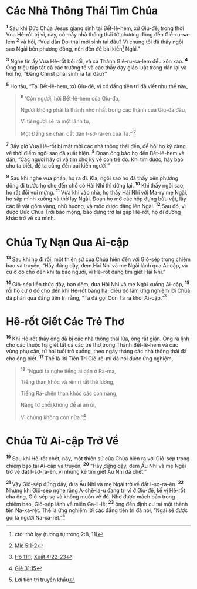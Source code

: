 # Các Nhà Thông Thái Tìm Chúa

<sup><b>1</b></sup> Sau khi Ðức Chúa Jesus giáng sinh tại Bết-lê-hem, xứ Giu-đê, trong thời Vua Hê-rốt trị vì, này, có mấy nhà thông thái từ phương đông đến Giê-ru-sa-lem <sup><b>2</b></sup> và hỏi, “Vua dân Do-thái mới sinh tại đâu? Vì chúng tôi đã thấy ngôi sao Ngài bên phương đông, nên đến để bái kiến[^1-8b6a858a-3da4-4a88-9e0c-249f31966d0b] Ngài.”

<sup><b>3</b></sup> Nghe tin ấy Vua Hê-rốt bối rối, và cả Thành Giê-ru-sa-lem đều xôn xao. <sup><b>4</b></sup> Ông triệu tập tất cả các trưởng tế và các thầy dạy giáo luật trong dân lại và hỏi họ, “Ðấng Christ phải sinh ra tại đâu?”

<sup><b>5</b></sup> Họ tâu, “Tại Bết-lê-hem, xứ Giu-đê, vì có đấng tiên tri đã viết như thế này,

> <sup><b>6</b></sup> ‘Còn ngươi, hỡi Bết-lê-hem của Giu-đa,
>
> Ngươi không phải là thành nhỏ nhất trong các thành của Giu-đa đâu,
>
> Vì từ ngươi sẽ ra một lãnh tụ,
>
> Một Ðấng sẽ chăn dắt dân I-sơ-ra-ên của Ta.’”[^1@-8b6a858a-3da4-4a88-9e0c-249f31966d0b]

<sup><b>7</b></sup> Bấy giờ Vua Hê-rốt bí mật mời các nhà thông thái đến, để hỏi họ kỹ càng về thời điểm ngôi sao đã xuất hiện. <sup><b>8</b></sup> Ðoạn ông bảo họ đến Bết-lê-hem và dặn, “Các ngươi hãy đi và tìm cho kỹ về con trẻ đó. Khi tìm được, hãy báo cho ta biết, để ta cũng đến bái kiến người.”

<sup><b>9</b></sup> Sau khi nghe vua phán, họ ra đi. Kìa, ngôi sao họ đã thấy bên phương đông đi trước họ cho đến chỗ có Hài Nhi thì dừng lại. <sup><b>10</b></sup> Khi thấy ngôi sao, họ rất đỗi vui mừng. <sup><b>11</b></sup> Vừa khi vào nhà, họ thấy Hài Nhi với Ma-ry mẹ Ngài, họ sấp mình xuống và thờ lạy Ngài. Ðoạn họ mở các hộp đựng bửu vật, lấy các lễ vật gồm vàng, nhũ hương, và mộc dược dâng lên Ngài. <sup><b>12</b></sup> Sau đó, vì được Ðức Chúa Trời báo mộng, bảo đừng trở lại gặp Hê-rốt, họ đi đường khác trở về xứ mình.

# Chúa Tỵ Nạn Qua Ai-cập

<sup><b>13</b></sup> Sau khi họ đi rồi, một thiên sứ của Chúa hiện đến với Giô-sép trong chiêm bao và truyền, “Hãy đứng dậy, đem Hài Nhi và mẹ Ngài lánh qua Ai-cập, và cứ ở đó cho đến khi ta bảo ngươi, vì Hê-rốt đang tìm giết Hài Nhi.”

<sup><b>14</b></sup> Giô-sép liền thức dậy, ban đêm, đưa Hài Nhi và mẹ Ngài xuống Ai-cập, <sup><b>15</b></sup> rồi họ cứ ở đó cho đến khi Hê-rốt băng hà; điều đó làm ứng nghiệm lời Chúa đã phán qua đấng tiên tri rằng, “Ta đã gọi Con Ta ra khỏi Ai-cập.”[^2@-8b6a858a-3da4-4a88-9e0c-249f31966d0b]

# Hê-rốt Giết Các Trẻ Thơ

<sup><b>16</b></sup> Khi Hê-rốt thấy ông đã bị các nhà thông thái lừa, ông rất giận. Ông ra lịnh cho các thuộc hạ giết tất cả các trẻ thơ trong Thành Bết-lê-hem và các vùng phụ cận, từ hai tuổi trở xuống, theo ngày tháng các nhà thông thái đã cho ông biết. <sup><b>17</b></sup> Thế là lời Tiên Tri Giê-rê-mi đã nói được ứng nghiệm,

> <sup><b>18</b></sup> “Người ta nghe tiếng ai oán ở Ra-ma,
>
> Tiếng than khóc và rên rỉ rất thê lương,
>
> Tiếng Ra-chên than khóc các con nàng,
>
> Nàng từ chối không để ai an ủi,
>
> Vì chúng không còn nữa.”[^3@-8b6a858a-3da4-4a88-9e0c-249f31966d0b]

# Chúa Từ Ai-cập Trở Về

<sup><b>19</b></sup> Sau khi Hê-rốt chết, này, một thiên sứ của Chúa hiện ra với Giô-sép trong chiêm bao tại Ai-cập và truyền, <sup><b>20</b></sup> “Hãy đứng dậy, đem Ấu Nhi và mẹ Ngài trở về đất I-sơ-ra-ên, vì những kẻ tìm giết Ấu Nhi đã chết.”

<sup><b>21</b></sup> Vậy Giô-sép đứng dậy, đưa Ấu Nhi và mẹ Ngài trở về đất I-sơ-ra-ên. <sup><b>22</b></sup> Nhưng khi Giô-sép nghe rằng A-chê-la-u đang trị vì ở Giu-đê, kế vị Hê-rốt cha ông, Giô-sép sợ và không muốn về đó. Nhờ được mách bảo trong chiêm bao, Giô-sép lánh về miền Ga-li-lê; <sup><b>23</b></sup> ông đến định cư tại một thành tên Na-xa-rét. Thế là ứng nghiệm lời các đấng tiên tri đã nói, “Ngài sẽ được gọi là người Na-xa-rét.”[^2-8b6a858a-3da4-4a88-9e0c-249f31966d0b]

[^1-8b6a858a-3da4-4a88-9e0c-249f31966d0b]: ctd: thờ lạy (tương tự trong 2:8, 11)

[^2-8b6a858a-3da4-4a88-9e0c-249f31966d0b]: Lời tiên tri truyền khẩu

[^1@-8b6a858a-3da4-4a88-9e0c-249f31966d0b]: [Mic 5:1-2](/passage/?search=Mic.5.1-Mic.5.2&version=BD2011)

[^2@-8b6a858a-3da4-4a88-9e0c-249f31966d0b]: [Hô 11:1](/passage/?search=Hos.11.1&version=BD2011); [Xuất 4:22-23](/passage/?search=Exod.4.22-Exod.4.23&version=BD2011)

[^3@-8b6a858a-3da4-4a88-9e0c-249f31966d0b]: [Giê 31:15](/passage/?search=Jer.31.15&version=BD2011)
